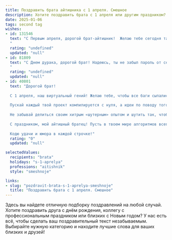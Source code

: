 ```yaml
---
title: Поздравить брата айтишника с 1 апреля. Смешное
description: Хотите поздравить брата с 1 апреля или другим праздником? Наш ИИ создаст незабываемое поздравление, а вы обязательно выделитесь среди других.  
date: 2025-01-06
tags: second tag
wishes:
- id: 131546
  text: "С Первым апреля, дорогой брат-айтишник!  Желаю тебе сегодня такого количества багов в жизни, чтобы их хватило на весь год, но только таких, которые легко исправляются смехом и хорошим настроением! Пусть все твои зависания будут только на уровне виртуальной реальности, а реальность будет полна радости и позитива!  И главное –  пусть твой код всегда работает идеально… ну, почти всегда! 😉
  "
  rating: "undefined"
  updated: "null"
- id: 81809
  text: "С Днем дурака, дорогой брат! Надеюсь, ты не забыл пароль от сервера и все твои баги сегодня просто глюки матрицы! 😂
  "
  rating: "undefined"
  updated: "null"
- id: 40801
  text: "Дорогой брат!
  
  С 1 апреля, наш виртуальный гений! Желаю тебе, чтобы все баги сыпались к другим, а удача всегда была в твоем коде. Пусть в жизни происходит только то, что сразу можно закоммитить, а все ненужные ошибки исправляются одним кликом мыши!
  
  Пускай каждый твой проект компилируется с нуля, а идеи по поводу того, как оптимизировать жизнь и повысить производительность, приходят как notifications в часы пик.
  
  Не забывай делиться своим хитрым «шутерным» опытом и шутить так, чтобы даже системный администратор улыбался. В этот день не жалей шуток, как не жалей памяти для фоновых процессов!
  
  С праздником, мой айтишный братец! Пусть в твоем мире алгоритмов всегда будет место для смеха и веселья!
  
  Кодю удачи и юмора в каждой строчке!"
  rating: "0"
  updated: "null"

selectedValues:
  recipients: "brata"
  holidays: "s-1-aprelya"
  professions: "aitishnik"
  style: "smeshnoje"

links:
- slug: "pozdravit-brata-s-1-aprelya-smeshnoje"
  title: "Поздравить брата с 1 апреля. Смешное"
---
```


Здесь вы найдете отличную подборку поздравлений на любой случай. 
Хотите поздравить друга с днём рождения, коллегу с профессиональным праздником или близких с Новым годом? У нас есть всё, чтобы сделать ваш поздравительный текст незабываемым. Выбирайте нужную категорию и находите лучшие слова для ваших близких и друзей!
